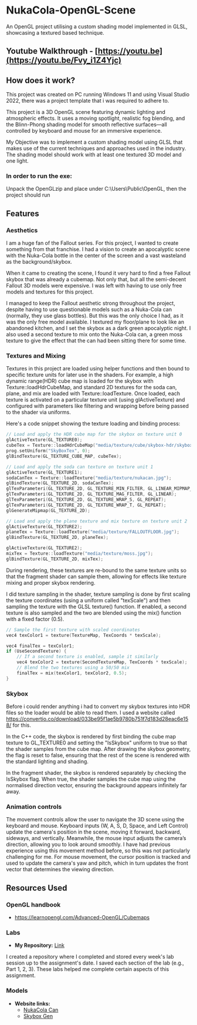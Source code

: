# NukaCola-OpenGL-Scene
An OpenGL project utilising a custom shading model implemented in GLSL, showcasing a textured based technique.



## Youtube Walkthrough - [https://youtu.be](https://youtu.be/Fvy_i1Z4Yjc)

## How does it work?

This project was created on PC running Windows 11 and using Visual Studio 2022, there was a project template that i was required to adhere to.

This project is a 3D OpenGL scene featuring dynamic lighting and atmospheric effects. It uses a moving spotlight, realistic fog blending, and the Blinn-Phong shading model for smooth reflective surfaces—all controlled by keyboard and mouse for an immersive experience. 

My Objective was to implement a custom shading model using GLSL that makes use of the current 
techniques and approaches used in the industry. The shading model should work with at least one textured 3D model and one light.    


### In order to run the exe:
Unpack the OpenGLzip and place under C:\Users\Public\OpenGL, then the project should run

## Features
### Aesthetics
I am a huge fan of the Fallout series. For this project, I wanted to create something from that franchise. I had a vision to create an apocalyptic scene with the Nuka-Cola bottle in the center of the screen and a vast wasteland as the background/skybox.

When it came to creating the scene, I found it very hard to find a free Fallout skybox that was already a cubemap. Not only that, but all the semi-decent Fallout 3D models were expensive. I was left with having to use only free models and textures for this project.

I managed to keep the Fallout aesthetic strong throughout the project, despite having to use questionable models such as a Nuka-Cola can (normally, they use glass bottles). But this was the only choice I had, as it was the only free model available. I textured my floor/plane to look like an abandoned kitchen, and I set the skybox as a dark green apocalyptic night. I also used a second texture to mix onto the Nuka-Cola can, a green moss texture to give the effect that the can had been sitting there for some time.

### Textures and Mixing

Textures in this project are loaded using helper functions and then bound to specific texture units for later use in the shaders. For example, a high dynamic range(HDR) cube map is loaded for the skybox with Texture::loadHdrCubeMap, and standard 2D textures for the soda can, plane, and mix are loaded with Texture::loadTexture. Once loaded, each texture is activated on a particular texture unit (using glActiveTexture) and configured with parameters like filtering and wrapping before being passed to the shader via uniforms.

Here's a code snippet showing the texture loading and binding process:
```cpp
// Load and apply the HDR cube map for the skybox on texture unit 0
glActiveTexture(GL_TEXTURE0);
cubeTex = Texture::loadHdrCubeMap("media/texture/cube/skybox-hdr/skybox");
prog.setUniform("SkyBoxTex", 0);  
glBindTexture(GL_TEXTURE_CUBE_MAP, cubeTex);

// Load and apply the soda can texture on texture unit 1
glActiveTexture(GL_TEXTURE1);
sodaCanTex = Texture::loadTexture("media/texture/nukacan.jpg");
glBindTexture(GL_TEXTURE_2D, sodaCanTex);
glTexParameteri(GL_TEXTURE_2D, GL_TEXTURE_MIN_FILTER, GL_LINEAR_MIPMAP_LINEAR);
glTexParameteri(GL_TEXTURE_2D, GL_TEXTURE_MAG_FILTER, GL_LINEAR);
glTexParameteri(GL_TEXTURE_2D, GL_TEXTURE_WRAP_S, GL_REPEAT);
glTexParameteri(GL_TEXTURE_2D, GL_TEXTURE_WRAP_T, GL_REPEAT);
glGenerateMipmap(GL_TEXTURE_2D);

// Load and apply the plane texture and mix texture on texture unit 2
glActiveTexture(GL_TEXTURE2);
planeTex = Texture::loadTexture("media/texture/FALLOUTFLOOR.jpg");
glBindTexture(GL_TEXTURE_2D, planeTex);

glActiveTexture(GL_TEXTURE2);
mixTex = Texture::loadTexture("media/texture/moss.jpg");
glBindTexture(GL_TEXTURE_2D, mixTex);

```
During rendering, these textures are re-bound to the same texture units so that the fragment shader can sample them, allowing for effects like texture mixing and proper skybox rendering.


I did texture sampling in the shader, texture sampling is done by first scaling the texture coordinates (using a uniform called "texScale") and then sampling the texture with the GLSL texture() function. If enabled, a second texture is also sampled and the two are blended using the mix() function with a fixed factor (0.5). 
```cpp
// Sample the first texture with scaled coordinates
vec4 texColor1 = texture(TextureMap, TexCoords * texScale);

vec4 finalTex = texColor1;
if (UseSecondTexture) {
    // If a second texture is enabled, sample it similarly
    vec4 texColor2 = texture(SecondTextureMap, TexCoords * texScale);
    // Blend the two textures using a 50/50 mix
    finalTex = mix(texColor1, texColor2, 0.5);
}
```

### Skybox
Before i could render anything i had to convert my skybox textures into HDR files so the loader would be able to read them. I used a website called https://convertio.co/download/033be95f1ae5b9780b751f7d183d28eac6e158/ for this. 

In the C++ code, the skybox is rendered by first binding the cube map texture to GL_TEXTURE0 and setting the "IsSkybox" uniform to true so that the shader samples from the cube map. After drawing the skybox geometry, the flag is reset to false, ensuring that the rest of the scene is rendered with the standard lighting and shading.

In the fragment shader, the skybox is rendered separately by checking the IsSkybox flag. When true, the shader samples the cube map using the normalised direction vector, ensuring the background appears infinitely far away.


### Animation controls

The movement controls allow the user to navigate the 3D scene using the keyboard and mouse. Keyboard inputs (W, A, S, D, Space, and Left Control) update the camera's position in the scene, moving it forward, backward, sideways, and vertically. Meanwhile, the mouse input adjusts the camera’s direction, allowing you to look around smoothly. I have had previous experience using this movement method before, so this was not particularly challenging for me. For mouse movement, the cursor position is tracked and used to update the camera's yaw and pitch, which in turn updates the front vector that determines the viewing direction.


## Resources Used
### OpenGL handbook
- https://learnopengl.com/Advanced-OpenGL/Cubemaps

### Labs
- **My Repository:** [Link](https://github.com/Mdot5596/3105-Labs)
  
I created a repository where I completed and stored every week's lab session up to the assignment's date. I saved each section of the lab (e.g., Part 1, 2, 3). These labs helped me complete certain aspects of this assignment.

### Models
- **Website links:**
  - [NukaCola Can](https://www.turbosquid.com/3d-models/nuka-cola-can-1338119)
  - [Skybox Gen](https://tools.wwwtyro.net/space-3d/index.html#animationSpeed=1&fov=80&nebulae=true&pointStars=true&resolution=256&seed=2stncnkuzc20&stars=true&sun=true)

